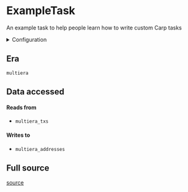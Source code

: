 # ExampleTask
An example task to help people learn how to write custom Carp tasks


<details>
    <summary>Configuration</summary>

```rust
#[derive(Debug, Clone, Copy, serde::Deserialize, serde::Serialize)]
pub struct EmptyConfig {}

```
</details>


## Era
` multiera `

## Data accessed
#### Reads from

   * ` multiera_txs `


#### Writes to

   * ` multiera_addresses `


## Full source
[source](https://github.com/dcSpark/carp/tree/main/indexer/tasks/src/dsl/example_task.rs)
